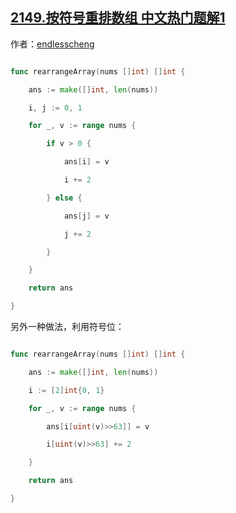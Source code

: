 ## [2149.按符号重排数组 中文热门题解1](https://leetcode.cn/problems/rearrange-array-elements-by-sign/solutions/100000/jian-ji-xie-fa-yi-ci-bian-li-by-endlessc-za1f)

作者：[endlesscheng](https://leetcode.cn/u/endlesscheng)
```go
func rearrangeArray(nums []int) []int {
	ans := make([]int, len(nums))
	i, j := 0, 1
	for _, v := range nums {
		if v > 0 {
			ans[i] = v
			i += 2
		} else {
			ans[j] = v
			j += 2
		}
	}
	return ans
}
```

另外一种做法，利用符号位：

```go
func rearrangeArray(nums []int) []int {
	ans := make([]int, len(nums))
	i := [2]int{0, 1}
	for _, v := range nums {
		ans[i[uint(v)>>63]] = v
		i[uint(v)>>63] += 2
	}
	return ans
}
```